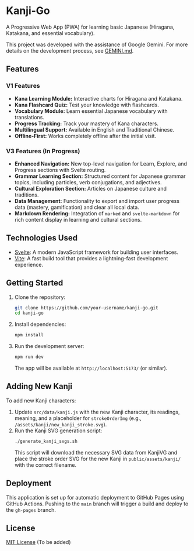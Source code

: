 # Kanji-Go

A Progressive Web App (PWA) for learning basic Japanese (Hiragana, Katakana, and essential vocabulary).

This project was developed with the assistance of Google Gemini. For more details on the development process, see [GEMINI.md](GEMINI.md).

## Features

### V1 Features

*   **Kana Learning Module:** Interactive charts for Hiragana and Katakana.
*   **Kana Flashcard Quiz:** Test your knowledge with flashcards.
*   **Vocabulary Module:** Learn essential Japanese vocabulary with translations.
*   **Progress Tracking:** Track your mastery of Kana characters.
*   **Multilingual Support:** Available in English and Traditional Chinese.
*   **Offline-First:** Works completely offline after the initial visit.

### V3 Features (In Progress)

*   **Enhanced Navigation:** New top-level navigation for Learn, Explore, and Progress sections with Svelte routing.
*   **Grammar Learning Section:** Structured content for Japanese grammar topics, including particles, verb conjugations, and adjectives.
*   **Cultural Exploration Section:** Articles on Japanese culture and traditions.
*   **Data Management:** Functionality to export and import user progress data (mastery, gamification) and clear all local data.
*   **Markdown Rendering:** Integration of `marked` and `svelte-markdown` for rich content display in learning and cultural sections.

## Technologies Used

*   [Svelte](https://svelte.dev/): A modern JavaScript framework for building user interfaces.
*   [Vite](https://vitejs.dev/): A fast build tool that provides a lightning-fast development experience.

## Getting Started

1.  Clone the repository:
    ```bash
    git clone https://github.com/your-username/kanji-go.git
    cd kanji-go
    ```
2.  Install dependencies:
    ```bash
    npm install
    ```
3.  Run the development server:
    ```bash
    npm run dev
    ```
    The app will be available at `http://localhost:5173/` (or similar).

## Adding New Kanji

To add new Kanji characters:
1.  Update `src/data/kanji.js` with the new Kanji character, its readings, meaning, and a placeholder for `strokeOrderImg` (e.g., `/assets/kanji/new_kanji_stroke.svg`).
2.  Run the Kanji SVG generation script:
    ```bash
    ./generate_kanji_svgs.sh
    ```
    This script will download the necessary SVG data from KanjiVG and place the stroke order SVG for the new Kanji in `public/assets/kanji/` with the correct filename.

## Deployment

This application is set up for automatic deployment to GitHub Pages using GitHub Actions. Pushing to the `main` branch will trigger a build and deploy to the `gh-pages` branch.

## License

[MIT License](LICENSE) (To be added)
